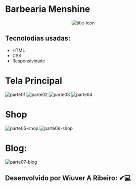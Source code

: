  # Barbearia Menshine

<center>

![title-icon](https://user-images.githubusercontent.com/52933241/124191064-96d00a00-da99-11eb-8f95-232ba8b70957.png)

</center>


## Tecnolodias usadas: 
* HTML 
* CSS
* Responsividade

# Tela Principal
![parte01](https://user-images.githubusercontent.com/52933241/124190320-73588f80-da98-11eb-83c1-1350b7b0d7b7.png)
![parte02](https://user-images.githubusercontent.com/52933241/124190330-781d4380-da98-11eb-9fbf-0428edd28b69.png)
![parte03](https://user-images.githubusercontent.com/52933241/124190333-78b5da00-da98-11eb-9206-44da336fd38c.png)
![parte04](https://user-images.githubusercontent.com/52933241/124190335-79e70700-da98-11eb-9111-1796f0fbe531.png)

# Shop
![parte05-shop](https://user-images.githubusercontent.com/52933241/124190337-7a7f9d80-da98-11eb-9f05-4d6def53928a.png)
![parte06-shop](https://user-images.githubusercontent.com/52933241/124190345-7ce1f780-da98-11eb-8b45-b245ec9f483c.png)

# Blog:
![parte07-blog](https://user-images.githubusercontent.com/52933241/124190350-7f445180-da98-11eb-9933-3f96bd4ae09c.png)


## Desenvolvido por Wiuver A Ribeiro: ✔💻
